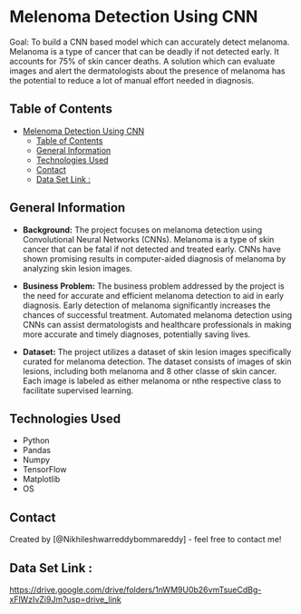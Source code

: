 # Melenoma Detection Using CNN
Goal: To build a CNN based model which can accurately detect melanoma. Melanoma is a type of cancer that can be deadly if not detected early.
      It accounts for 75% of skin cancer deaths. A solution which can evaluate images and alert the dermatologists about the presence of melanoma 
      has the potential to reduce a lot of manual effort needed in diagnosis.


## Table of Contents
- [Melenoma Detection Using CNN](#melenoma-detection-using-cnn)
  - [Table of Contents](#table-of-contents)
  - [General Information](#general-information)
  - [Technologies Used](#technologies-used)
  - [Contact](#contact)
  - [Data Set Link :](#data-set-link-)

## General Information
- **Background:** The project focuses on melanoma detection using Convolutional Neural Networks (CNNs). Melanoma is a type of skin cancer that can be fatal if not detected and treated early. CNNs have shown promising results in computer-aided diagnosis of melanoma by analyzing skin lesion images.

- **Business Problem:** The business problem addressed by the project is the need for accurate and efficient melanoma detection to aid in early diagnosis. Early detection of melanoma significantly increases the chances of successful treatment. Automated melanoma detection using CNNs can assist dermatologists and healthcare professionals in making more accurate and timely diagnoses, potentially saving lives.

- **Dataset:** The project utilizes a dataset of skin lesion images specifically curated for melanoma detection. The dataset consists of images of skin lesions, including both melanoma and 8 other classe of skin cancer. Each image is labeled as either melanoma or nthe respective class to facilitate supervised learning.

## Technologies Used
- Python
- Pandas 
- Numpy
- TensorFlow
- Matplotlib
- OS

## Contact
Created by [@Nikhileshwarreddybommareddy] - feel free to contact me!

## Data Set Link :
https://drive.google.com/drive/folders/1nWM9U0b26vmTsueCdBg-xFlWzIvZi9Jm?usp=drive_link
